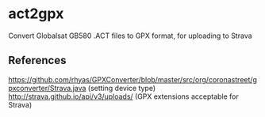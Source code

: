 act2gpx
=======

Convert Globalsat GB580 .ACT files to GPX format, for uploading to Strava


References
----------
https://github.com/rhyas/GPXConverter/blob/master/src/org/coronastreet/gpxconverter/Strava.java (setting device type)
http://strava.github.io/api/v3/uploads/ (GPX extensions acceptable for Strava)
